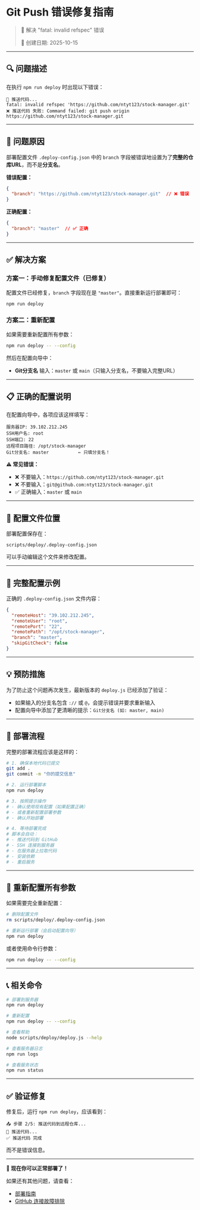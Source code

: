 # Git Push 错误修复指南

> 📖 解决 "fatal: invalid refspec" 错误
>
> 📅 创建日期: 2025-10-15

---

## 🔍 问题描述

在执行 `npm run deploy` 时出现以下错误：

```
🚀 推送代码...
fatal: invalid refspec 'https://github.com/ntyt123/stock-manager.git'
❌ 推送代码 失败: Command failed: git push origin https://github.com/ntyt123/stock-manager.git
```

---

## 🎯 问题原因

部署配置文件 `.deploy-config.json` 中的 `branch` 字段被错误地设置为了**完整的仓库URL**，而不是**分支名**。

**错误配置：**
```json
{
  "branch": "https://github.com/ntyt123/stock-manager.git"  // ❌ 错误
}
```

**正确配置：**
```json
{
  "branch": "master"  // ✅ 正确
}
```

---

## ✅ 解决方案

### 方案一：手动修复配置文件（已修复）

配置文件已经修复，`branch` 字段现在是 `"master"`。直接重新运行部署即可：

```bash
npm run deploy
```

### 方案二：重新配置

如果需要重新配置所有参数：

```bash
npm run deploy -- --config
```

然后在配置向导中：
- **Git分支名** 输入：`master` 或 `main`（只输入分支名，不要输入完整URL）

---

## 📋 正确的配置说明

在配置向导中，各项应该这样填写：

```
服务器IP: 39.102.212.245
SSH用户名: root
SSH端口: 22
远程项目路径: /opt/stock-manager
Git分支名: master           ← 只填分支名！
```

**⚠️ 常见错误：**
- ❌ 不要输入：`https://github.com/ntyt123/stock-manager.git`
- ❌ 不要输入：`git@github.com:ntyt123/stock-manager.git`
- ✅ 正确输入：`master` 或 `main`

---

## 🔧 配置文件位置

部署配置保存在：
```
scripts/deploy/.deploy-config.json
```

可以手动编辑这个文件来修改配置。

---

## 📖 完整配置示例

正确的 `.deploy-config.json` 文件内容：

```json
{
  "remoteHost": "39.102.212.245",
  "remoteUser": "root",
  "remotePort": "22",
  "remotePath": "/opt/stock-manager",
  "branch": "master",
  "skipGitCheck": false
}
```

---

## 💡 预防措施

为了防止这个问题再次发生，最新版本的 `deploy.js` 已经添加了验证：

- 如果输入的分支名包含 `://` 或 `@`，会提示错误并要求重新输入
- 配置向导中添加了更清晰的提示：`Git分支名 (如: master, main)`

---

## 🚀 部署流程

完整的部署流程应该是这样的：

```bash
# 1. 确保本地代码已提交
git add .
git commit -m "你的提交信息"

# 2. 运行部署脚本
npm run deploy

# 3. 按照提示操作
# - 确认使用现有配置（如果配置正确）
# - 或者重新配置部署参数
# - 确认开始部署

# 4. 等待部署完成
# 脚本会自动：
# - 推送代码到 GitHub
# - SSH 连接到服务器
# - 在服务器上拉取代码
# - 安装依赖
# - 重启服务
```

---

## 🔄 重新配置所有参数

如果需要完全重新配置：

```bash
# 删除配置文件
rm scripts/deploy/.deploy-config.json

# 重新运行部署（会启动配置向导）
npm run deploy
```

或者使用命令行参数：

```bash
npm run deploy -- --config
```

---

## 📞 相关命令

```bash
# 部署到服务器
npm run deploy

# 重新配置
npm run deploy -- --config

# 查看帮助
node scripts/deploy/deploy.js --help

# 查看服务器日志
npm run logs

# 查看服务状态
npm run status
```

---

## ✅ 验证修复

修复后，运行 `npm run deploy`，应该看到：

```
📤 步骤 2/5: 推送代码到远程仓库...
🚀 推送代码...
✅ 推送代码 完成
```

而不是错误信息。

---

**🎉 现在你可以正常部署了！**

如果还有其他问题，请查看：
- [部署指南](./DEPLOYMENT_GUIDE.md)
- [GitHub 连接故障排除](./GITHUB_CONNECTION_TROUBLESHOOTING.md)
